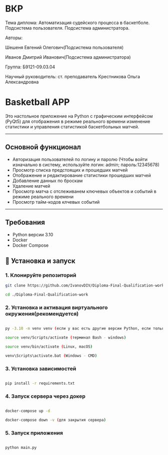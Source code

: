# ВКР 
Тема диплома: Автоматизация судейского процесса в баскетболе. Подсистема пользователя. Подсистема администратора.

Авторы:

Шешеня Евгений Олегович(Подсистема пользователя)

Иванов Дмитрий Иванович(Подсистема администратора)

Группа: Б9121-09.03.04

Научный руководитель: ст. преподаватель Крестникова Ольга Александровна

# Basketball APP

Это настольное приложение на Python с графическим интерфейсом (PyQt5) для отображения в режиме реального времени изменение статистики и управления статистикой баскетбольных матчей. 

---

## Основной функционал

- Авторизация пользователей по логину и паролю (Чтобы войти изначально в систему, используйте логин: admin; пароль:12345678)
- Просмотр списка предстоящих и прошедших матчей
- Отображение и редактирование статистики прошедших матчей
- Добавление данных по броскам
- Удаление матчей
- Просмотр матча с отслеживанем ключевых объектов и событий в режиме реального времени
- Просмотр тайм-кодов клчевых событий

---

## Требования

- Python версии 3.10
- Docker
- Docker Compose

## 🚀 Установка и запуск

### 1. Клонируйте репозиторий

```bash
git clone https://github.com/IvanovDIV/Diploma-Final-Qualification-work

cd ./Diploma-Final-Qualification-work
```

### 2. Установка и активация виртуального окружения(рекомендуется)

```bash

py -3.10 -m venv venv (если у вас есть другие версии Python, если только 3.10, то python -m venv venv)

source venv/Scripts/activate (терминал Bash - windows)

source venv/bin/activate (Linux, macOS)

venv\Scripts\activate.bat (Windows - CMD)

```

### 3. Установка зависимостей

```bash

pip install -r requirements.txt

```

### 4. Запуск сервера через докер

```bash

docker-compose up -d

docker-compose down -v (для закрытия сервера)

```

### 5. Запуск приложения

```bash

python main.py

```

